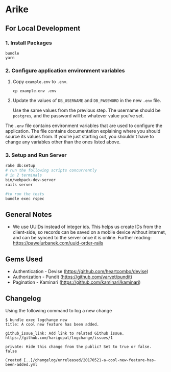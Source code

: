 # Arike

## For Local Development

### 1. Install Packages

```
bundle
yarn
```

### 2. Configure application environment variables

1. Copy `example.env` to `.env`.

    ```
    cp example.env .env
    ```

2. Update the values of `DB_USERNAME` and `DB_PASSWORD` in the new `.env` file.

    Use the same values from the previous step. The username should be `postgres`, and the password will be whatever value you've set.

The `.env` file contains environment variables that are used to configure the application. The file contains documentation explaining where you should source its values from. If you're just starting out, you shouldn't have to change any variables other than the ones listed above.

### 3. Setup and Run Server

```bash
rake db:setup
# run the following scripts concurrently
# in 2 terminals
bin/webpack-dev-server
rails server

#to run the tests
bundle exec rspec
```

## General Notes

-   We use UUIDs instead of integer ids. This helps us create IDs from the client-side, so records can be saved on a mobile device without internet, and can be synced to the server once it is online. Further reading: https://pawelurbanek.com/uuid-order-rails

## Gems Used

-   Authentication - Devise (https://github.com/heartcombo/devise)
-   Authorization - Pundit (https://github.com/varvet/pundit)
-   Pagination - Kaminari (https://github.com/kaminari/kaminari)

## Changelog

Using the following command to log a new change

```
$ bundle exec logchange new
title: A cool new feature has been added.

github_issue_link: Add link to related Github issue.
https://github.com/harigopal/logchange/issues/1

private: Hide this change from the public? Set to true or false.
false

Created [..]/changelog/unreleased/20170521-a-cool-new-feature-has-been-added.yml
```
